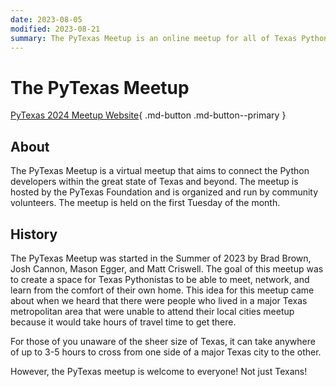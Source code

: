 ```yaml
---
date: 2023-08-05
modified: 2023-08-21
summary: The PyTexas Meetup is an online meetup for all of Texas Pythonistas.
---
```


# The PyTexas Meetup

[PyTexas 2024 Meetup Website](https://meetup.pytexas.org){ .md-button .md-button--primary }

## About

The PyTexas Meetup is a virtual meetup that aims to connect the Python developers
within the great state of Texas and beyond. The meetup is hosted by the PyTexas
Foundation and is organized and run by community volunteers. The meetup is held
on the first Tuesday of the month.

## History
The PyTexas Meetup was started in the Summer of 2023 by Brad Brown, Josh Cannon,
Mason Egger, and Matt Criswell. The goal of this meetup was to create a space for
Texas Pythonistas to be able to meet, network, and learn from the comfort of their
own home. This idea for this meetup came about when we heard that there were people
who lived in a major Texas metropolitan area that were unable to attend their local
cities meetup because it would take hours of travel time to get there.

For those of you unaware of the sheer size of Texas, it can take anywhere of up to
3-5 hours to cross from one side of a major Texas city to the other.

However, the PyTexas meetup is welcome to everyone! Not just Texans!